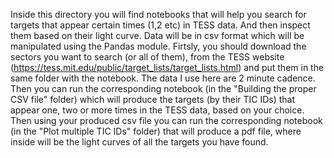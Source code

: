 Inside this directory you will find notebooks that will help you search for targets that appear certain times (1,2 etc) in TESS data. And then inspect them based on their light curve. 
Data will be in csv format which will be manipulated using the Pandas module. 
Firtsly, you should download the sectors you want to search (or all of them), from the TESS website (https://tess.mit.edu/public/target_lists/target_lists.html) and put them in the same folder with the notebook. The data I use here are 2 minute cadence.
Then you can run the corresponding notebook (in the "Building the proper CSV file" folder) which will produce the targets (by their TIC IDs) that appear one, two or more times in the TESS data, based on your choice.
Then using your produced csv file you can run the corresponding notebook (in the "Plot multiple TIC IDs" folder) that will produce a pdf file, where inside will be the light curves of all the targets you have found.
